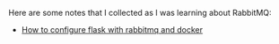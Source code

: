 Here are some notes that I collected as I was learning about RabbitMQ:

 - [How to configure flask with rabbitmq and docker](https://stackoverflow.com/questions/56110148/how-to-deploy-rabbitmq-with-flask-and-docker)
